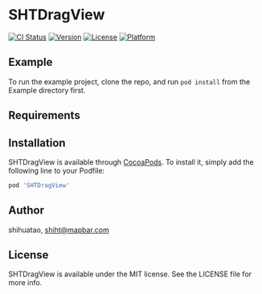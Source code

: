 # SHTDragView

[![CI Status](https://img.shields.io/travis/shihuatao/SHTDragView.svg?style=flat)](https://travis-ci.org/shihuatao/SHTDragView)
[![Version](https://img.shields.io/cocoapods/v/SHTDragView.svg?style=flat)](https://cocoapods.org/pods/SHTDragView)
[![License](https://img.shields.io/cocoapods/l/SHTDragView.svg?style=flat)](https://cocoapods.org/pods/SHTDragView)
[![Platform](https://img.shields.io/cocoapods/p/SHTDragView.svg?style=flat)](https://cocoapods.org/pods/SHTDragView)

## Example

To run the example project, clone the repo, and run `pod install` from the Example directory first.

## Requirements

## Installation

SHTDragView is available through [CocoaPods](https://cocoapods.org). To install
it, simply add the following line to your Podfile:

```ruby
pod 'SHTDragView'
```

## Author

shihuatao, shiht@mapbar.com

## License

SHTDragView is available under the MIT license. See the LICENSE file for more info.
